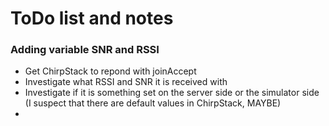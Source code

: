 # ToDo list and notes

### Adding variable SNR and RSSI

- Get ChirpStack to repond with joinAccept
- Investigate what RSSI and SNR it is received with
- Investigate if it is something set on the server side or the simulator side (I suspect that there are default values in ChirpStack, MAYBE)
- 
